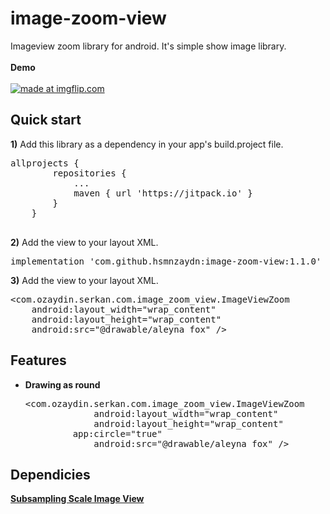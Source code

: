 # image-zoom-view
Imageview zoom library for android. It's simple show image library.
</br>
</br>
<b>Demo</b>
</br>
</br>
 <a href="https://imgflip.com/gif/2falhe"><img src="https://i.imgflip.com/2falhe.gif" title="made at imgflip.com"/></a>

<h2>Quick start</h2>
<pr>
<b>1)</b> Add this library as a dependency in your app's build.project file.

<pre>
allprojects {
		repositories {
			...
			maven { url 'https://jitpack.io' }
		}
	}
  </pre>

<b>2)</b> Add the view to your layout XML.
<pre>implementation 'com.github.hsmnzaydn:image-zoom-view:1.1.0'</pre>

<b>3)</b> Add the view to your layout XML.
<pre>&lt;com.ozaydin.serkan.com.image_zoom_view.ImageViewZoom
    android:layout_width="wrap_content"
    android:layout_height="wrap_content"
    android:src="@drawable/aleyna_fox" /&gt;</pre>
    
<h2>Features</h2>
<pr>
    <ul>
	    <li><b>Drawing as round</b></li>
	    <pre>&lt;com.ozaydin.serkan.com.image_zoom_view.ImageViewZoom
    	     android:layout_width="wrap_content"
             android:layout_height="wrap_content"
	     app:circle="true"
             android:src="@drawable/aleyna_fox" /&gt;</pre>
	</ul>
	<h2> Dependicies </h2>
	<pr>
		<a href="https://github.com/davemorrissey/subsampling-scale-image-view"><b>Subsampling Scale Image View</b></a>
